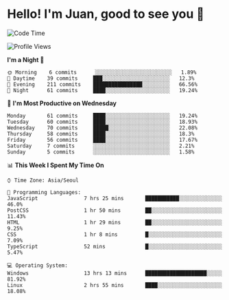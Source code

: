 # Hello! I'm Juan, good to see you 👋

<!--
**Y-k-Y/Y-k-Y** is a ✨ _special_ ✨ repository because its `README.md` (this file) appears on your GitHub profile.

Here are some ideas to get you started:

- 🔭 I’m currently working on ...
- 🌱 I’m currently learning ...
- 👯 I’m looking to collaborate on ...
- 🤔 I’m looking for help with ...
- 💬 Ask me about ...
- 📫 How to reach me: ...
- 😄 Pronouns: ...
- ⚡ Fun fact: ...
-->
<!--
![Profile views](https://gpvc.arturio.dev/Y-k-Y)

[![Omid Nikrah StackOverflow](https://github-readme-stackoverflow.vercel.app/?userID=9517076)](https://stackoverflow.com/users/9517076/i-have-10-fingers)
-->

<!--START_SECTION:waka-->
![Code Time](http://img.shields.io/badge/Code%20Time-40%20hrs%2056%20mins-blue)

![Profile Views](http://img.shields.io/badge/Profile%20Views-0-blue)

**I'm a Night 🦉** 

```text
🌞 Morning    6 commits      ░░░░░░░░░░░░░░░░░░░░░░░░░   1.89% 
🌆 Daytime    39 commits     ███░░░░░░░░░░░░░░░░░░░░░░   12.3% 
🌃 Evening    211 commits    ████████████████░░░░░░░░░   66.56% 
🌙 Night      61 commits     ████░░░░░░░░░░░░░░░░░░░░░   19.24%

```
📅 **I'm Most Productive on Wednesday** 

```text
Monday       61 commits     ████░░░░░░░░░░░░░░░░░░░░░   19.24% 
Tuesday      60 commits     ████░░░░░░░░░░░░░░░░░░░░░   18.93% 
Wednesday    70 commits     █████░░░░░░░░░░░░░░░░░░░░   22.08% 
Thursday     58 commits     ████░░░░░░░░░░░░░░░░░░░░░   18.3% 
Friday       56 commits     ████░░░░░░░░░░░░░░░░░░░░░   17.67% 
Saturday     7 commits      ░░░░░░░░░░░░░░░░░░░░░░░░░   2.21% 
Sunday       5 commits      ░░░░░░░░░░░░░░░░░░░░░░░░░   1.58%

```


📊 **This Week I Spent My Time On** 

```text
⌚︎ Time Zone: Asia/Seoul

💬 Programming Languages: 
JavaScript               7 hrs 25 mins       ███████████░░░░░░░░░░░░░░   46.0% 
PostCSS                  1 hr 50 mins        ██░░░░░░░░░░░░░░░░░░░░░░░   11.43% 
HTML                     1 hr 29 mins        ██░░░░░░░░░░░░░░░░░░░░░░░   9.25% 
CSS                      1 hr 8 mins         █░░░░░░░░░░░░░░░░░░░░░░░░   7.09% 
TypeScript               52 mins             █░░░░░░░░░░░░░░░░░░░░░░░░   5.47%

💻 Operating System: 
Windows                  13 hrs 13 mins      ████████████████████░░░░░   81.92% 
Linux                    2 hrs 55 mins       ████░░░░░░░░░░░░░░░░░░░░░   18.08%

```


<!--END_SECTION:waka-->

